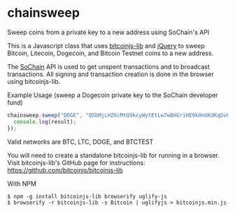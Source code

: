 chainsweep
==========

Sweep coins from a private key to a new address using SoChain's API

This is a Javascript class that uses [bitcoinjs-lib](https://github.com/bitcoinjs/bitcoinjs-lib) and [jQuery](http://jquery.com/) to sweep Bitcoin, Litecoin, Dogecoin, and Bitcoin Testnet coins to a new address.

The [SoChain](https://chain.so) API is used to get unspent transactions and to broadcast transactions. All signing and transaction creation is done in the browser using bitcoinjs-lib.

Example Usage (sweep a Dogecoin private key to the SoChain developer fund)
```javascript
chainsweep.sweep("DOGE", "QSbMjLHZ6cMtQ9kcyWytEtLw7wBHGriHE9kHnUKdKqGvPpKvArof", "DFundmtrigzA6E25Swr2pRe4Eb79bGP8G1", function(result) {
  console.log(result);
});
```
Valid networks are BTC, LTC, DOGE, and BTCTEST

You will need to create a standalone bitcoinjs-lib for running in a browser. Visit bitcoinjs-lib's GitHub page for instructions: https://github.com/bitcoinjs/bitcoinjs-lib

With NPM
```
$ npm -g install bitcoinjs-lib browserify uglify-js
$ browserify -r bitcoinjs-lib -s Bitcoin | uglifyjs > bitcoinjs.min.js
```
